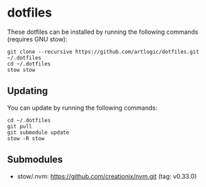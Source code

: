 # dotfiles

These dotfiles can be installed by running the following commands (requires GNU stow):

```
git clone --recursive https://github.com/artlogic/dotfiles.git ~/.dotfiles
cd ~/.dotfiles
stow stow
```

## Updating

You can update by running the following commands:

```
cd ~/.dotfiles
git pull
git submodule update
stow -R stow
```

## Submodules

* stow/.nvm: https://github.com/creationix/nvm.git (tag: v0.33.0)
